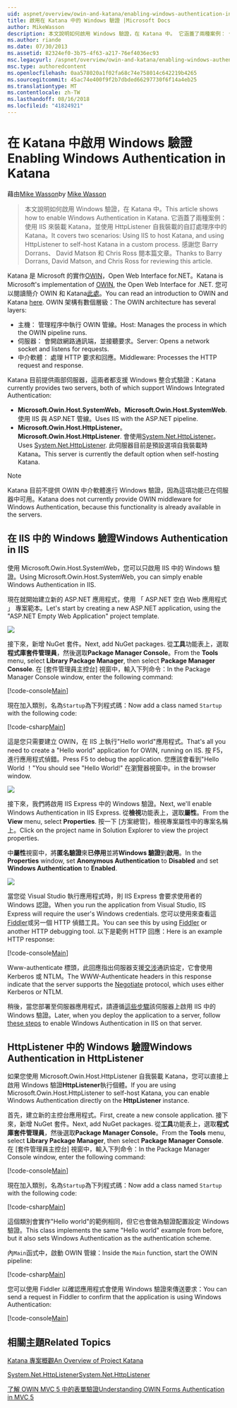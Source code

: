 ```yaml
---
uid: aspnet/overview/owin-and-katana/enabling-windows-authentication-in-katana
title: 啟用在 Katana 中的 Windows 驗證 |Microsoft Docs
author: MikeWasson
description: 本文說明如何啟用 Windows 驗證，在 Katana 中。 它涵蓋了兩種案例： 使用 IIS 來裝載 Katana，並使用 HttpListener 自我裝載 Kat...
ms.author: riande
ms.date: 07/30/2013
ms.assetid: 82324ef0-3b75-4f63-a217-76ef4036ec93
msc.legacyurl: /aspnet/overview/owin-and-katana/enabling-windows-authentication-in-katana
msc.type: authoredcontent
ms.openlocfilehash: 0aa578020a1f02fa68c74e758014c642219b4265
ms.sourcegitcommit: 45ac74e400f9f2b7dbded66297730f6f14a4eb25
ms.translationtype: MT
ms.contentlocale: zh-TW
ms.lasthandoff: 08/16/2018
ms.locfileid: "41824921"
---
```

<a name="enabling-windows-authentication-in-katana"></a><span data-ttu-id="527aa-104">在 Katana 中啟用 Windows 驗證</span><span class="sxs-lookup"><span data-stu-id="527aa-104">Enabling Windows Authentication in Katana</span></span>
====================
<span data-ttu-id="527aa-105">藉由[Mike Wasson](https://github.com/MikeWasson)</span><span class="sxs-lookup"><span data-stu-id="527aa-105">by [Mike Wasson](https://github.com/MikeWasson)</span></span>

> <span data-ttu-id="527aa-106">本文說明如何啟用 Windows 驗證，在 Katana 中。</span><span class="sxs-lookup"><span data-stu-id="527aa-106">This article shows how to enable Windows Authentication in Katana.</span></span> <span data-ttu-id="527aa-107">它涵蓋了兩種案例： 使用 IIS 來裝載 Katana，並使用 HttpListener 自我裝載的自訂處理序中的 Katana。</span><span class="sxs-lookup"><span data-stu-id="527aa-107">It covers two scenarios: Using IIS to host Katana, and using HttpListener to self-host Katana in a custom process.</span></span> <span data-ttu-id="527aa-108">感謝您 Barry Dorrans、 David Matson 和 Chris Ross 閱本篇文章。</span><span class="sxs-lookup"><span data-stu-id="527aa-108">Thanks to Barry Dorrans, David Matson, and Chris Ross for reviewing this article.</span></span>


<span data-ttu-id="527aa-109">Katana 是 Microsoft 的實作[OWIN](http://owin.org/)，Open Web Interface for.NET。</span><span class="sxs-lookup"><span data-stu-id="527aa-109">Katana is Microsoft's implementation of [OWIN](http://owin.org/), the Open Web Interface for .NET.</span></span> <span data-ttu-id="527aa-110">您可以閱讀簡介 OWIN 和 Katana[此處](an-overview-of-project-katana.md)。</span><span class="sxs-lookup"><span data-stu-id="527aa-110">You can read an introduction to OWIN and Katana [here](an-overview-of-project-katana.md).</span></span> <span data-ttu-id="527aa-111">OWIN 架構有數個層級：</span><span class="sxs-lookup"><span data-stu-id="527aa-111">The OWIN architecture has several layers:</span></span>

- <span data-ttu-id="527aa-112">主機： 管理程序中執行 OWIN 管線。</span><span class="sxs-lookup"><span data-stu-id="527aa-112">Host: Manages the process in which the OWIN pipeline runs.</span></span>
- <span data-ttu-id="527aa-113">伺服器： 會開啟網路通訊端，並接聽要求。</span><span class="sxs-lookup"><span data-stu-id="527aa-113">Server: Opens a network socket and listens for requests.</span></span>
- <span data-ttu-id="527aa-114">中介軟體： 處理 HTTP 要求和回應。</span><span class="sxs-lookup"><span data-stu-id="527aa-114">Middleware: Processes the HTTP request and response.</span></span>

<span data-ttu-id="527aa-115">Katana 目前提供兩部伺服器，這兩者都支援 Windows 整合式驗證：</span><span class="sxs-lookup"><span data-stu-id="527aa-115">Katana currently provides two servers, both of which support Windows Integrated Authentication:</span></span>

- <span data-ttu-id="527aa-116">**Microsoft.Owin.Host.SystemWeb**。</span><span class="sxs-lookup"><span data-stu-id="527aa-116">**Microsoft.Owin.Host.SystemWeb**.</span></span> <span data-ttu-id="527aa-117">使用 IIS 與 ASP.NET 管線。</span><span class="sxs-lookup"><span data-stu-id="527aa-117">Uses IIS with the ASP.NET pipeline.</span></span>
- <span data-ttu-id="527aa-118">**Microsoft.Owin.Host.HttpListener**。</span><span class="sxs-lookup"><span data-stu-id="527aa-118">**Microsoft.Owin.Host.HttpListener**.</span></span> <span data-ttu-id="527aa-119">會使用[System.Net.HttpListener](https://msdn.microsoft.com/library/system.net.httplistener.aspx)。</span><span class="sxs-lookup"><span data-stu-id="527aa-119">Uses [System.Net.HttpListener](https://msdn.microsoft.com/library/system.net.httplistener.aspx).</span></span> <span data-ttu-id="527aa-120">此伺服器目前是預設選項自我裝載時 Katana。</span><span class="sxs-lookup"><span data-stu-id="527aa-120">This server is currently the default option when self-hosting Katana.</span></span>

> [!NOTE]
> <span data-ttu-id="527aa-121">Katana 目前不提供 OWIN 中介軟體進行 Windows 驗證，因為這項功能已在伺服器中可用。</span><span class="sxs-lookup"><span data-stu-id="527aa-121">Katana does not currently provide OWIN middleware for Windows Authentication, because this functionality is already available in the servers.</span></span>


## <a name="windows-authentication-in-iis"></a><span data-ttu-id="527aa-122">在 IIS 中的 Windows 驗證</span><span class="sxs-lookup"><span data-stu-id="527aa-122">Windows Authentication in IIS</span></span>

<span data-ttu-id="527aa-123">使用 Microsoft.Owin.Host.SystemWeb，您可以只啟用 IIS 中的 Windows 驗證。</span><span class="sxs-lookup"><span data-stu-id="527aa-123">Using Microsoft.Owin.Host.SystemWeb, you can simply enable Windows Authentication in IIS.</span></span>

<span data-ttu-id="527aa-124">現在就開始建立新的 ASP.NET 應用程式，使用 「 ASP.NET 空白 Web 應用程式 」 專案範本。</span><span class="sxs-lookup"><span data-stu-id="527aa-124">Let's start by creating a new ASP.NET application, using the "ASP.NET Empty Web Application" project template.</span></span>

![](enabling-windows-authentication-in-katana/_static/image1.png)

<span data-ttu-id="527aa-125">接下來，新增 NuGet 套件。</span><span class="sxs-lookup"><span data-stu-id="527aa-125">Next, add NuGet packages.</span></span> <span data-ttu-id="527aa-126">從**工具**功能表上，選取**程式庫套件管理員**，然後選取**Package Manager Console**。</span><span class="sxs-lookup"><span data-stu-id="527aa-126">From the **Tools** menu, select **Library Package Manager**, then select **Package Manager Console**.</span></span> <span data-ttu-id="527aa-127">在 [套件管理員主控台] 視窗中，輸入下列命令：</span><span class="sxs-lookup"><span data-stu-id="527aa-127">In the Package Manager Console window, enter the following command:</span></span>

[!code-console[Main](enabling-windows-authentication-in-katana/samples/sample1.cmd)]

<span data-ttu-id="527aa-128">現在加入類別，名為`Startup`為下列程式碼：</span><span class="sxs-lookup"><span data-stu-id="527aa-128">Now add a class named `Startup` with the following code:</span></span>

[!code-csharp[Main](enabling-windows-authentication-in-katana/samples/sample2.cs)]

<span data-ttu-id="527aa-129">這是您只需要建立 OWIN，在 IIS 上執行"Hello world"應用程式。</span><span class="sxs-lookup"><span data-stu-id="527aa-129">That's all you need to create a "Hello world" application for OWIN, running on IIS.</span></span> <span data-ttu-id="527aa-130">按 F5，進行應用程式偵錯。</span><span class="sxs-lookup"><span data-stu-id="527aa-130">Press F5 to debug the application.</span></span> <span data-ttu-id="527aa-131">您應該會看到"Hello World ！"</span><span class="sxs-lookup"><span data-stu-id="527aa-131">You should see "Hello World!"</span></span> <span data-ttu-id="527aa-132">在瀏覽器視窗中。</span><span class="sxs-lookup"><span data-stu-id="527aa-132">in the browser window.</span></span>

![](enabling-windows-authentication-in-katana/_static/image2.png)

<span data-ttu-id="527aa-133">接下來，我們將啟用 IIS Express 中的 Windows 驗證。</span><span class="sxs-lookup"><span data-stu-id="527aa-133">Next, we'll enable Windows Authentication in IIS Express.</span></span> <span data-ttu-id="527aa-134">從**檢視**功能表上，選取**屬性**。</span><span class="sxs-lookup"><span data-stu-id="527aa-134">From the **View** menu, select **Properties**.</span></span> <span data-ttu-id="527aa-135">按一下 [方案總管]，檢視專案屬性中的專案名稱上。</span><span class="sxs-lookup"><span data-stu-id="527aa-135">Click on the project name in Solution Explorer to view the project properties.</span></span>

<span data-ttu-id="527aa-136">中**屬性**視窗中，將**匿名驗證**來**已停用**並將**Windows 驗證**到**啟用**。</span><span class="sxs-lookup"><span data-stu-id="527aa-136">In the **Properties** window, set **Anonymous Authentication** to **Disabled** and set **Windows Authentication** to **Enabled**.</span></span>

![](enabling-windows-authentication-in-katana/_static/image3.png)

<span data-ttu-id="527aa-137">當您從 Visual Studio 執行應用程式時，則 IIS Express 會要求使用者的 Windows 認證。</span><span class="sxs-lookup"><span data-stu-id="527aa-137">When you run the application from Visual Studio, IIS Express will require the user's Windows credentials.</span></span> <span data-ttu-id="527aa-138">您可以使用來查看這[Fiddler](http://fiddler2.com/home)或另一個 HTTP 偵錯工具。</span><span class="sxs-lookup"><span data-stu-id="527aa-138">You can see this by using [Fiddler](http://fiddler2.com/home) or another HTTP debugging tool.</span></span> <span data-ttu-id="527aa-139">以下是範例 HTTP 回應：</span><span class="sxs-lookup"><span data-stu-id="527aa-139">Here is an example HTTP response:</span></span>

[!code-console[Main](enabling-windows-authentication-in-katana/samples/sample3.cmd?highlight=1,5-6)]

<span data-ttu-id="527aa-140">Www-authenticate 標頭，此回應指出伺服器支援[交涉](http://www.ietf.org/rfc/rfc4559.txt)通訊協定，它會使用 Kerberos 或 NTLM。</span><span class="sxs-lookup"><span data-stu-id="527aa-140">The WWW-Authenticate headers in this response indicate that the server supports the [Negotiate](http://www.ietf.org/rfc/rfc4559.txt) protocol, which uses either Kerberos or NTLM.</span></span>

<span data-ttu-id="527aa-141">稍後，當您部署至伺服器應用程式，請遵循[這些步驟](https://www.iis.net/configreference/system.webserver/security/authentication/windowsauthentication)該伺服器上啟用 IIS 中的 Windows 驗證。</span><span class="sxs-lookup"><span data-stu-id="527aa-141">Later, when you deploy the application to a server, follow [these steps](https://www.iis.net/configreference/system.webserver/security/authentication/windowsauthentication) to enable Windows Authentication in IIS on that server.</span></span>

## <a name="windows-authentication-in-httplistener"></a><span data-ttu-id="527aa-142">HttpListener 中的 Windows 驗證</span><span class="sxs-lookup"><span data-stu-id="527aa-142">Windows Authentication in HttpListener</span></span>

<span data-ttu-id="527aa-143">如果您使用 Microsoft.Owin.Host.HttpListener 自我裝載 Katana，您可以直接上啟用 Windows 驗證**HttpListener**執行個體。</span><span class="sxs-lookup"><span data-stu-id="527aa-143">If you are using Microsoft.Owin.Host.HttpListener to self-host Katana, you can enable Windows Authentication directly on the **HttpListener** instance.</span></span>

<span data-ttu-id="527aa-144">首先，建立新的主控台應用程式。</span><span class="sxs-lookup"><span data-stu-id="527aa-144">First, create a new console application.</span></span> <span data-ttu-id="527aa-145">接下來，新增 NuGet 套件。</span><span class="sxs-lookup"><span data-stu-id="527aa-145">Next, add NuGet packages.</span></span> <span data-ttu-id="527aa-146">從**工具**功能表上，選取**程式庫套件管理員**，然後選取**Package Manager Console**。</span><span class="sxs-lookup"><span data-stu-id="527aa-146">From the **Tools** menu, select **Library Package Manager**, then select **Package Manager Console**.</span></span> <span data-ttu-id="527aa-147">在 [套件管理員主控台] 視窗中，輸入下列命令：</span><span class="sxs-lookup"><span data-stu-id="527aa-147">In the Package Manager Console window, enter the following command:</span></span>

[!code-console[Main](enabling-windows-authentication-in-katana/samples/sample4.cmd)]

<span data-ttu-id="527aa-148">現在加入類別，名為`Startup`為下列程式碼：</span><span class="sxs-lookup"><span data-stu-id="527aa-148">Now add a class named `Startup` with the following code:</span></span>

[!code-csharp[Main](enabling-windows-authentication-in-katana/samples/sample5.cs)]

<span data-ttu-id="527aa-149">這個類別會實作"Hello world"的範例相同，但它也會做為驗證配置設定 Windows 驗證。</span><span class="sxs-lookup"><span data-stu-id="527aa-149">This class implements the same "Hello world" example from before, but it also sets Windows Authentication as the authentication scheme.</span></span>

<span data-ttu-id="527aa-150">內`Main`函式中，啟動 OWIN 管線：</span><span class="sxs-lookup"><span data-stu-id="527aa-150">Inside the `Main` function, start the OWIN pipeline:</span></span>

[!code-csharp[Main](enabling-windows-authentication-in-katana/samples/sample6.cs)]

<span data-ttu-id="527aa-151">您可以使用 Fiddler 以確認應用程式會使用 Windows 驗證來傳送要求：</span><span class="sxs-lookup"><span data-stu-id="527aa-151">You can send a request in Fiddler to confirm that the application is using Windows Authentication:</span></span>

[!code-console[Main](enabling-windows-authentication-in-katana/samples/sample7.cmd?highlight=1,4-5)]

## <a name="related-topics"></a><span data-ttu-id="527aa-152">相關主題</span><span class="sxs-lookup"><span data-stu-id="527aa-152">Related Topics</span></span>

[<span data-ttu-id="527aa-153">Katana 專案概觀</span><span class="sxs-lookup"><span data-stu-id="527aa-153">An Overview of Project Katana</span></span>](an-overview-of-project-katana.md)

[<span data-ttu-id="527aa-154">System.Net.HttpListener</span><span class="sxs-lookup"><span data-stu-id="527aa-154">System.Net.HttpListener</span></span>](https://msdn.microsoft.com/library/system.net.httplistener.aspx)

[<span data-ttu-id="527aa-155">了解 OWIN MVC 5 中的表單驗證</span><span class="sxs-lookup"><span data-stu-id="527aa-155">Understanding OWIN Forms Authentication in MVC 5</span></span>](https://blogs.msdn.com/b/webdev/archive/2013/07/03/understanding-owin-forms-authentication-in-mvc-5.aspx)
